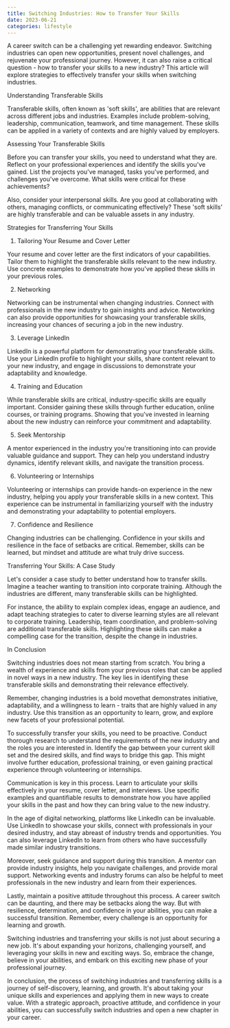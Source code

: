 ```yaml
---
title: Switching Industries: How to Transfer Your Skills
date: 2023-06-21
categories: lifestyle
---
```

A career switch can be a challenging yet rewarding endeavor. Switching industries can open new opportunities, present novel challenges, and rejuvenate your professional journey. However, it can also raise a critical question - how to transfer your skills to a new industry? This article will explore strategies to effectively transfer your skills when switching industries.

Understanding Transferable Skills

Transferable skills, often known as 'soft skills', are abilities that are relevant across different jobs and industries. Examples include problem-solving, leadership, communication, teamwork, and time management. These skills can be applied in a variety of contexts and are highly valued by employers.

Assessing Your Transferable Skills

Before you can transfer your skills, you need to understand what they are. Reflect on your professional experiences and identify the skills you've gained. List the projects you've managed, tasks you've performed, and challenges you've overcome. What skills were critical for these achievements?

Also, consider your interpersonal skills. Are you good at collaborating with others, managing conflicts, or communicating effectively? These 'soft skills' are highly transferable and can be valuable assets in any industry.

Strategies for Transferring Your Skills

1. Tailoring Your Resume and Cover Letter

Your resume and cover letter are the first indicators of your capabilities. Tailor them to highlight the transferable skills relevant to the new industry. Use concrete examples to demonstrate how you've applied these skills in your previous roles.

2. Networking

Networking can be instrumental when changing industries. Connect with professionals in the new industry to gain insights and advice. Networking can also provide opportunities for showcasing your transferable skills, increasing your chances of securing a job in the new industry.

3. Leverage LinkedIn

LinkedIn is a powerful platform for demonstrating your transferable skills. Use your LinkedIn profile to highlight your skills, share content relevant to your new industry, and engage in discussions to demonstrate your adaptability and knowledge.

4. Training and Education

While transferable skills are critical, industry-specific skills are equally important. Consider gaining these skills through further education, online courses, or training programs. Showing that you've invested in learning about the new industry can reinforce your commitment and adaptability.

5. Seek Mentorship

A mentor experienced in the industry you're transitioning into can provide valuable guidance and support. They can help you understand industry dynamics, identify relevant skills, and navigate the transition process.

6. Volunteering or Internships

Volunteering or internships can provide hands-on experience in the new industry, helping you apply your transferable skills in a new context. This experience can be instrumental in familiarizing yourself with the industry and demonstrating your adaptability to potential employers.

7. Confidence and Resilience

Changing industries can be challenging. Confidence in your skills and resilience in the face of setbacks are critical. Remember, skills can be learned, but mindset and attitude are what truly drive success.

Transferring Your Skills: A Case Study

Let's consider a case study to better understand how to transfer skills. Imagine a teacher wanting to transition into corporate training. Although the industries are different, many transferable skills can be highlighted.

For instance, the ability to explain complex ideas, engage an audience, and adapt teaching strategies to cater to diverse learning styles are all relevant to corporate training. Leadership, team coordination, and problem-solving are additional transferable skills. Highlighting these skills can make a compelling case for the transition, despite the change in industries.

In Conclusion

Switching industries does not mean starting from scratch. You bring a wealth of experience and skills from your previous roles that can be applied in novel ways in a new industry. The key lies in identifying these transferable skills and demonstrating their relevance effectively.

Remember, changing industries is a bold movethat demonstrates initiative, adaptability, and a willingness to learn - traits that are highly valued in any industry. Use this transition as an opportunity to learn, grow, and explore new facets of your professional potential.

To successfully transfer your skills, you need to be proactive. Conduct thorough research to understand the requirements of the new industry and the roles you are interested in. Identify the gap between your current skill set and the desired skills, and find ways to bridge this gap. This might involve further education, professional training, or even gaining practical experience through volunteering or internships.

Communication is key in this process. Learn to articulate your skills effectively in your resume, cover letter, and interviews. Use specific examples and quantifiable results to demonstrate how you have applied your skills in the past and how they can bring value to the new industry.

In the age of digital networking, platforms like LinkedIn can be invaluable. Use LinkedIn to showcase your skills, connect with professionals in your desired industry, and stay abreast of industry trends and opportunities. You can also leverage LinkedIn to learn from others who have successfully made similar industry transitions.

Moreover, seek guidance and support during this transition. A mentor can provide industry insights, help you navigate challenges, and provide moral support. Networking events and industry forums can also be helpful to meet professionals in the new industry and learn from their experiences.

Lastly, maintain a positive attitude throughout this process. A career switch can be daunting, and there may be setbacks along the way. But with resilience, determination, and confidence in your abilities, you can make a successful transition. Remember, every challenge is an opportunity for learning and growth.

Switching industries and transferring your skills is not just about securing a new job. It's about expanding your horizons, challenging yourself, and leveraging your skills in new and exciting ways. So, embrace the change, believe in your abilities, and embark on this exciting new phase of your professional journey.

In conclusion, the process of switching industries and transferring skills is a journey of self-discovery, learning, and growth. It's about taking your unique skills and experiences and applying them in new ways to create value. With a strategic approach, proactive attitude, and confidence in your abilities, you can successfully switch industries and open a new chapter in your career.